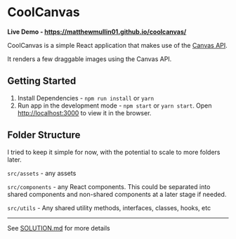 # CoolCanvas

**Live Demo - https://matthewmullin01.github.io/coolcanvas/**

CoolCanvas is a simple React application that makes use of the [Canvas API](https://developer.mozilla.org/en-US/docs/Web/API/Canvas_API). 

It renders a few draggable images using the Canvas API.

## Getting Started
1. Install Dependencies - `npm run install` or `yarn`
2. Run app in the development mode - `npm start` or `yarn start`. Open [http://localhost:3000](http://localhost:3000) to view it in the browser.

## Folder Structure

I tried to keep it simple for now, with the potential to scale to more folders later.

`src/assets` - any assets

`src/components` - any React components. This could be separated into shared components and non-shared components at a later stage if needed.

`src/utils` - Any shared utility methods, interfaces, classes, hooks, etc

---

See [SOLUTION.md](./SOLUTION.md) for more details